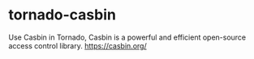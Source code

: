 # tornado-casbin
Use Casbin in Tornado, Casbin is a powerful and efficient open-source access control library. https://casbin.org/
